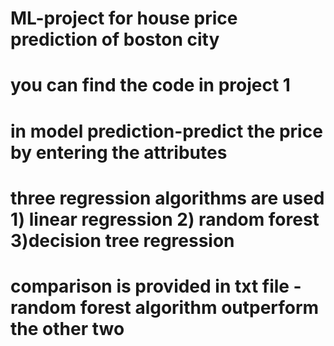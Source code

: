 # ML-project for house price prediction of boston city
# you can find the code in project 1
# in model prediction-predict the price by entering the attributes
# three regression algorithms are used 1) linear regression 2) random forest 3)decision tree regression 
# comparison is provided in txt file - random forest algorithm outperform the other two
